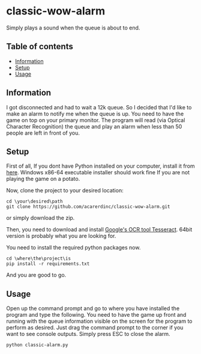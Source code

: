 # classic-wow-alarm
Simply plays a sound when the queue is about to end.

## Table of contents
* [Information](#information)
* [Setup](#setup)
* [Usage](#Usage)

## Information
I got disconnected and had to wait a 12k queue. So I decided that I'd like to make an alarm to notify me when the queue is up.
You need to have the game on top on your primary monitor. The program will read (via Optical Character Recognition) the queue and play an alarm when less than 50 people are left in front of you. 
	
## Setup
First of all, If you dont have Python installed on your computer, install it from [here](https://www.python.org/downloads/release/python-374/). Windows x86-64 executable installer should work fine If you are not playing the game on a potato.

Now, clone the project to your desired location:
```
cd \your\desired\path
git clone https://github.com/acarerdinc/classic-wow-alarm.git
```
or simply download the zip.

Then, you need to download and install [Google's OCR tool Tesseract](https://github.com/UB-Mannheim/tesseract/wiki). 64bit version is probably what you are looking for.

You need to install the required python packages now.
```
cd \where\the\project\is
pip install -r requirements.txt
```
And you are good to go.

## Usage
Open up the command prompt and go to where you have installed the program and type the following. You need to have the game up front and running with the queue information visible on the screen for the program to perform as desired. Just drag the command prompt to the corner if you want to see console outputs. Simply press ESC to close the alarm.
```
python classic-alarm.py
```


